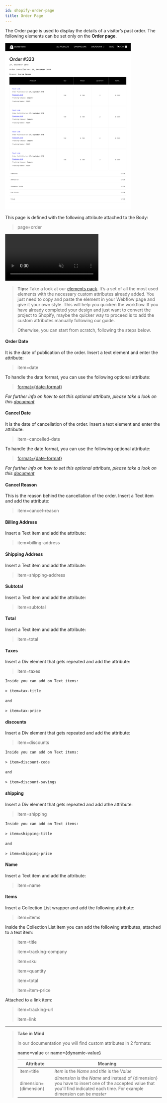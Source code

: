 ```yaml
---
id: shopify-order-page
title: Order Page
---
```


The Order page is used to display the details of a visitor’s past order. The following elements can be set only on the **Order page**.

![](assets/shopify-order.png)

 This page is defined with the following attribute attached to the Body:

> page=order

<pre>
<video autoplay muted playsinline="true" loop>
<source src="/assets/page-type.webm">
</video>
</pre>

> **Tips:**
> Take a look at our [elements pack](https://webflow.com/website/webflow-to-shopify-elements). It’s a set of all the most used elements with the necessary custom attributes already added. You just need to copy and paste the element in your Webflow page and give it your own style. This will help you quicken the workflow. If you have already completed your design and just want to convert the project to Shopify, maybe the quicker way to proceed is to add the custom attributes manually following our guide.
>
> Otherwise, you can start from scratch, following the steps below.

#### Order Date

It is the date of publication of the order. Insert a text element and enter the attribute:

> item=date

To handle the date format, you can use the following optional attribute:

> [format={date-format}](shopify-optional-filters#date-format)

*For further info on how to set this optional attribute, please take a look on this [document](shopify-optional-filters)*

#### Cancel Date
It is the date of cancellation of the order. Insert a text element and enter the attribute:

> item=cancelled-date

To handle the date format, you can use the following optional attribute:

> [format={date-format}](shopify-optional-filters#date-format)

*For further info on how to set this optional attribute, please take a look on this [document](shopify-optional-filters)*

#### Cancel Reason
This is the reason behind the cancellation of the order. Insert a Text item and add the attribute:

> item=cancel-reason

#### Billing Address
Insert a Text item and add the attribute:

> item=billing-address

#### Shipping Address
Insert a Text item and add the attribute:

> item=shipping-address

#### Subtotal
Insert a Text item and add the attribute:

> item=subtotal

#### Total
Insert a Text item and add the attribute:

> item=total

#### Taxes
Insert a Div element that gets repeated and add the attribute:

> item=taxes

    Inside you can add on Text items:
    
    > item=tax-title

    and

    > item=tax-price


#### discounts
Insert a Div element that gets repeated and add the attribute:

> item=discounts

    Inside you can add on Text items:
    
    > item=discount-code

    and

    > item=discount-savings


#### shipping
Insert a Div element that gets repeated and add athe attribute:

> item=shipping

    Inside you can add on Text items:
    
    > item=shipping-title

    and

    > item=shipping-price


#### Name
Insert a Text item and add the attribute:

> item=name


#### Items
Insert a Collection List wrapper and add the following attribute:

> item=items

Inside the Collection List item you can add the following attributes, attached to a text item:

> item=title
>
> item=tracking-company
>
> item=sku
>
> item=quantity
>
> item=total
>
> item=item-price


Attached to a link item:

> item=tracking-url
>
> item=link



---------
> **Take in Mind**
>
> In our documentation you will find custom attributes in 2 formats:
>
> **name=value** or **name={dynamic-value}**
>
>
> **Attribute**             | **Meaning** | 
> -------------             | --------------- |
> | item=title              | *item* is the *Name* and *title* is the *Value* |
> | dimension={dimension}   | *dimension* is the *Name* and instead of {dimension} you have to insert one of the accepted value that you'll find indicated each time. For example dimension can be *master*|